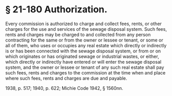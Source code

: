 # § 21-180 Authorization.

<p>Every commission is authorized to charge and collect fees, rents, or other charges for the use and services of the sewage disposal system. Such fees, rents and charges may be charged to and collected from any person contracting for the same or from the owner or lessee or tenant, or some or all of them, who uses or occupies any real estate which directly or indirectly is or has been connected with the sewage disposal system, or from or on which originates or has originated sewage or industrial wastes, or either, which directly or indirectly have entered or will enter the sewage disposal system, and the owner or lessee or tenant of any such real estate shall pay such fees, rents and charges to the commission at the time when and place where such fees, rents and charges are due and payable.</p><p>1938, p. 517; 1940, p. 622; Michie Code 1942, § 1560nn.</p>